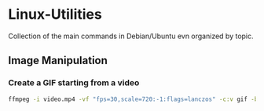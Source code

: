 # Linux-Utilities
Collection of the main commands in Debian/Ubuntu evn organized by topic.

## Image Manipulation
### Create a GIF starting from a video
```Bash
ffmpeg -i video.mp4 -vf "fps=30,scale=720:-1:flags=lanczos" -c:v gif -b:v 2M -q:v 10 output.gif
```
